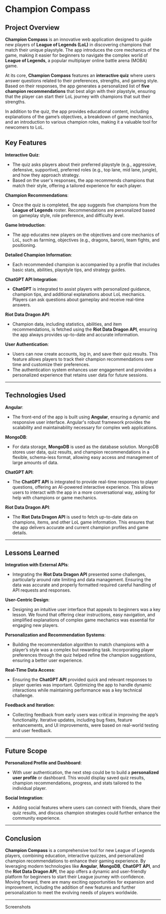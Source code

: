 

# Champion Compass

## **Project Overview**

**Champion Compass** is an innovative web application designed to guide new players of **League of Legends (LoL)** in discovering champions that match their unique playstyle. The app introduces the core mechanics of the game, making it easier for beginners to navigate the complex world of **League of Legends**, a popular multiplayer online battle arena (MOBA) game. 

At its core, **Champion Compass** features an **interactive quiz** where users answer questions related to their preferences, strengths, and gaming style. Based on their responses, the app generates a personalized list of **five champion recommendations** that best align with their playstyle, ensuring that the player can start their LoL journey with champions that suit their strengths.

In addition to the quiz, the app provides educational content, including explanations of the game’s objectives, a breakdown of game mechanics, and an introduction to various champion roles, making it a valuable tool for newcomers to LoL.

## **Key Features**

**Interactive Quiz**:
   - The quiz asks players about their preferred playstyle (e.g., aggressive, defensive, supportive), preferred roles (e.g., top lane, mid lane, jungle), and how they approach strategy.
   - Based on the user's responses, the app recommends champions that match their style, offering a tailored experience for each player.
   
**Champion Recommendations**:
   - Once the quiz is completed, the app suggests five champions from the **League of Legends** roster. Recommendations are personalized based on gameplay style, role preference, and difficulty level.
   
**Game Introduction**:
   - The app educates new players on the objectives and core mechanics of LoL, such as farming, objectives (e.g., dragons, baron), team fights, and positioning.
   
**Detailed Champion Information**:
   - Each recommended champion is accompanied by a profile that includes basic stats, abilities, playstyle tips, and strategy guides.
   
**ChatGPT API Integration**:
   - **ChatGPT** is integrated to assist players with personalized guidance, champion tips, and additional explanations about LoL mechanics. Players can ask questions about gameplay and receive real-time answers.
   
**Riot Data Dragon API**:
   - Champion data, including statistics, abilities, and item recommendations, is fetched using the **Riot Data Dragon API**, ensuring the app always provides up-to-date and accurate information.

**User Authentication**:
   - Users can now create accounts, log in, and save their quiz results. This feature allows players to track their champion recommendations over time and customize their preferences.
   - The authentication system enhances user engagement and provides a personalized experience that retains user data for future sessions.

---

## **Technologies Used**

**Angular**:
   - The front-end of the app is built using **Angular**, ensuring a dynamic and responsive user interface. Angular's robust framework provides the scalability and maintainability necessary for complex web applications.
   
**MongoDB**:
   - For data storage, **MongoDB** is used as the database solution. MongoDB stores user data, quiz results, and champion recommendations in a flexible, schema-less format, allowing easy access and management of large amounts of data.
   
**ChatGPT API**:
   - The **ChatGPT API** is integrated to provide real-time responses to player questions, offering an AI-powered interactive experience. This allows users to interact with the app in a more conversational way, asking for help with champions or game mechanics.
   
**Riot Data Dragon API**:
   - The **Riot Data Dragon API** is used to fetch up-to-date data on champions, items, and other LoL game information. This ensures that the app delivers accurate and current champion profiles and game details.

---

## **Lessons Learned**

**Integration with External APIs**:
   - Integrating the **Riot Data Dragon API** presented some challenges, particularly around rate limiting and data management. Ensuring the data was accurate and properly formatted required careful handling of API requests and responses.
   
**User-Centric Design**:
   - Designing an intuitive user interface that appeals to beginners was a key lesson. We found that offering clear instructions, easy navigation, and simplified explanations of complex game mechanics was essential for engaging new players.

**Personalization and Recommendation Systems**:
   - Building the recommendation algorithm to match champions with a player’s style was a complex but rewarding task. Incorporating player preferences through the quiz helped refine the champion suggestions, ensuring a better user experience.

**Real-Time Data Access**:
   - Ensuring the **ChatGPT API** provided quick and relevant responses to player queries was important. Optimizing the app to handle dynamic interactions while maintaining performance was a key technical challenge.

**Feedback and Iteration**:
   - Collecting feedback from early users was critical in improving the app’s functionality. Iterative updates, including bug fixes, feature enhancements, and UI improvements, were based on real-world testing and user feedback.

---

## **Future Scope**

**Personalized Profile and Dashboard**:
   - With user authentication, the next step could be to build a **personalized user profile** or dashboard. This would display saved quiz results, champion recommendations, progress, and stats tailored to the individual player.

**Social Integration**:
   - Adding social features where users can connect with friends, share their quiz results, and discuss champion strategies could further enhance the community experience.
   
---

## **Conclusion**

**Champion Compass** is a comprehensive tool for new League of Legends players, combining education, interactive quizzes, and personalized champion recommendations to enhance their gaming experience. By leveraging modern technologies like **Angular**, **MongoDB**, **ChatGPT API**, and the **Riot Data Dragon API**, the app offers a dynamic and user-friendly platform for beginners to start their League journey with confidence. Moving forward, there are many exciting opportunities for expansion and improvement, including the addition of new features and further personalization to meet the evolving needs of players worldwide.

---

Screenshots







